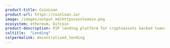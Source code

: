 ```yaml
---
product-title: CoinLoan
product-url: https://coinloan.io/
image: /images/output_md/httpscoinloanio.png
ecosystem: ethereum, bitcoin
product-description: P2P lending platform for cryptoassets backed loans.
coltitle:  "Lending"
colpermalink: decentralized_lending
---
```

